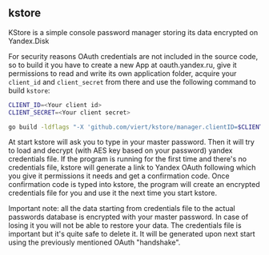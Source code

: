 ## kstore

KStore is a simple console password manager storing its data encrypted on Yandex.Disk

For security reasons OAuth credentials are not included in the source code, so to build it you have to create a new App at oauth.yandex.ru, give it permissions to read and write its own application folder, acquire your `client_id` and `client_secret` from there and use the following command to build `kstore`:

```bash
CLIENT_ID=<Your client id>
CLIENT_SECRET=<Your client secret>

go build -ldflags "-X 'github.com/viert/kstore/manager.clientID=$CLIENT_ID' -X 'github.com/viert/kstore/manager.clientSecret=$CLIENT_SECRET'" cmd/kstore/main.go
```

At start kstore will ask you to type in your master password. Then it will try to load and decrypt (with AES key based on your password) yandex credentials file. If the program is running for the first time and there's no credentials file, kstore will generate a link to Yandex OAuth following which you give it permissions it needs and get a confirmation code. Once confirmation code is typed into kstore, the program will create an encrypted credentials file for you and use it the next time you start kstore.

Important note: all the data starting from credentials file to the actual passwords database is encrypted with your master password. In case of losing it you will not be able to restore your data. The credentials file is important but it's quite safe to delete it. It will be generated upon next start using the previously mentioned OAuth "handshake".
